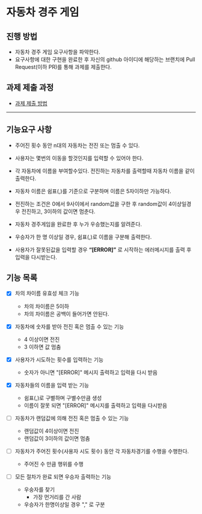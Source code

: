 # 자동차 경주 게임
## 진행 방법
* 자동차 경주 게임 요구사항을 파악한다.
* 요구사항에 대한 구현을 완료한 후 자신의 github 아이디에 해당하는 브랜치에 Pull Request(이하 PR)를 통해 과제를 제출한다.

## 과제 제출 과정
* [과제 제출 방법](https://github.com/next-step/nextstep-docs/tree/master/precourse)


---

## 기능요구 사항

    
* 주어진 횟수 동안 n대의 자동차는 전진 또는 멈출 수 있다.  

* 사용자는 몇번의 이동을 할것인지를 입력할 수 있어야 한다.

* 각 자동차에 이름을 부여할수있다. 전진하는 자동차를 출력할때 자동차 이름을 같이 출력한다.

* 자동차 이름은 쉼표(,)를 기준으로 구분하며 이름은 5자이하만 가능하다.

* 전진하는 조건은 0에서 9사이에서 random값을 구한 후 random값이 4이상일경우 전진하고,
3이하의 값이면 멈춘다.

* 자동차 경주게임을 완료한 후 누가 우승했는지를 알려준다.

* 우승자가 한 명 이상일 경우, 쉼표(,)로 이름을 구분해 출력한다.

* 사용자가 잘못된값을 입력할 경우 **“[ERROR]”** 로 시작하는 에러메시지를 출력 후 입력을 다시받는다.  

## 기능 목록 


  - [X] 차의 차이름 유효성 체크 기능 
    - 차의 차이름은 5이하
    - 차의 차이름은 공백이 들어가면 안된다.
    
    
  - [X] 자동차에 숫자를 받아 전진 혹은 멈출 수 있는 기능 
    - 4 이상이면 전진 
    - 3 이하면 값 멈춤  

    
  - [X] 사용자가 시도하는 횟수를 입력하는 기능 
      * 숫자가 아니면 "[ERROR]" 메시지 출력하고 입력을 다시 받음  
    
  
  - [X] 자동차들의 이름을 입력 받는 기능
    * 쉼표(,)로 구별하며 구별수만큼 생성
    * 이름이 잘못 되면 "[ERROR]" 메시지를 출력하고 입력을 다시받음  
    

  - [ ] 자동차가 랜덤값에 의해 전진 혹은 멈출 수 있는 기능
    * 랜덤값이 4이상이면 전진
    * 랜덤값이 3이하의 값이면 멈춤  
    

  - [ ] 자동차가 주어진 횟수(사용자 시도 횟수) 동안 각 자동차경기를 수행을 수행한다.
    * 주어진 수 만큼 행위를 수행  
    
  
  - [ ] 모든 절차가 완료 되면 우승자 출력하는 기능
    * 우숭자를 찾기
      * 가장 먼거리를 간 사람
    * 우승자가 한명이상일 경우 "," 로 구분 
